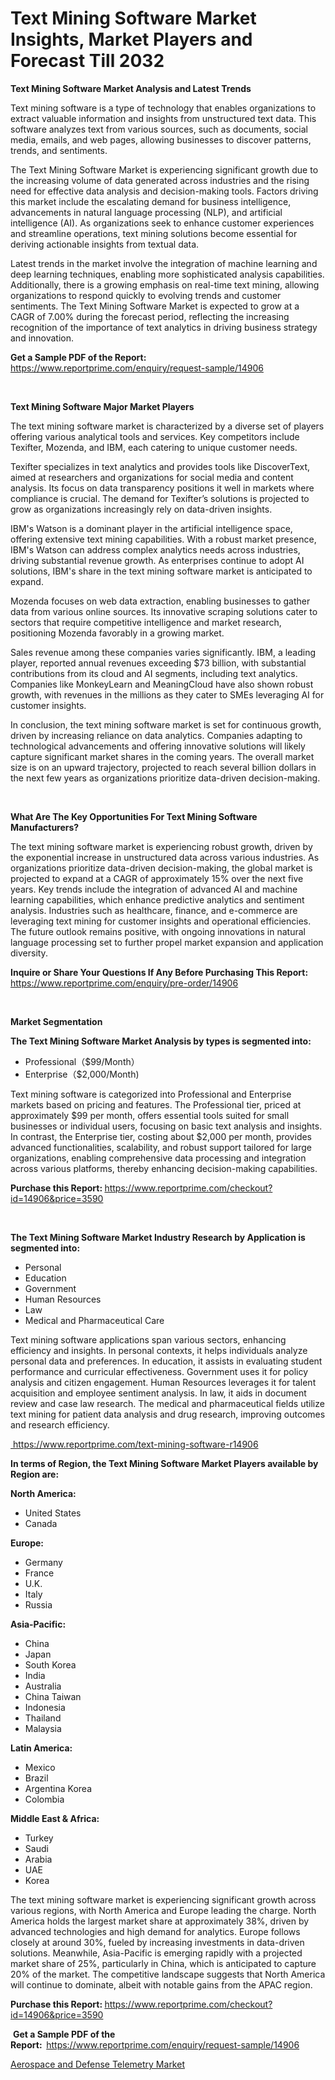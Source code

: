 <p><h1>Text Mining Software Market Insights, Market Players and Forecast Till 2032</h1></p><p><strong>Text Mining Software Market Analysis and Latest Trends</strong></p>
<p><p>Text mining software is a type of technology that enables organizations to extract valuable information and insights from unstructured text data. This software analyzes text from various sources, such as documents, social media, emails, and web pages, allowing businesses to discover patterns, trends, and sentiments.</p><p>The Text Mining Software Market is experiencing significant growth due to the increasing volume of data generated across industries and the rising need for effective data analysis and decision-making tools. Factors driving this market include the escalating demand for business intelligence, advancements in natural language processing (NLP), and artificial intelligence (AI). As organizations seek to enhance customer experiences and streamline operations, text mining solutions become essential for deriving actionable insights from textual data.</p><p>Latest trends in the market involve the integration of machine learning and deep learning techniques, enabling more sophisticated analysis capabilities. Additionally, there is a growing emphasis on real-time text mining, allowing organizations to respond quickly to evolving trends and customer sentiments. The Text Mining Software Market is expected to grow at a CAGR of 7.00% during the forecast period, reflecting the increasing recognition of the importance of text analytics in driving business strategy and innovation.</p></p>
<p><strong>Get a Sample PDF of the Report:&nbsp;</strong> <a href="https://www.reportprime.com/enquiry/request-sample/14906?utm_campaign=2822&utm_medium=2&utm_source=Github&utm_content=ia&utm_term=20032025&utm_id=text-mining-software">https://www.reportprime.com/enquiry/request-sample/14906</a></p>
<p>&nbsp;</p>
<p><strong>Text Mining Software Major Market Players</strong></p>
<p><p>The text mining software market is characterized by a diverse set of players offering various analytical tools and services. Key competitors include Texifter, Mozenda, and IBM, each catering to unique customer needs.</p><p>Texifter specializes in text analytics and provides tools like DiscoverText, aimed at researchers and organizations for social media and content analysis. Its focus on data transparency positions it well in markets where compliance is crucial. The demand for Texifter’s solutions is projected to grow as organizations increasingly rely on data-driven insights.</p><p>IBM's Watson is a dominant player in the artificial intelligence space, offering extensive text mining capabilities. With a robust market presence, IBM's Watson can address complex analytics needs across industries, driving substantial revenue growth. As enterprises continue to adopt AI solutions, IBM's share in the text mining software market is anticipated to expand.</p><p>Mozenda focuses on web data extraction, enabling businesses to gather data from various online sources. Its innovative scraping solutions cater to sectors that require competitive intelligence and market research, positioning Mozenda favorably in a growing market.</p><p>Sales revenue among these companies varies significantly. IBM, a leading player, reported annual revenues exceeding $73 billion, with substantial contributions from its cloud and AI segments, including text analytics. Companies like MonkeyLearn and MeaningCloud have also shown robust growth, with revenues in the millions as they cater to SMEs leveraging AI for customer insights.</p><p>In conclusion, the text mining software market is set for continuous growth, driven by increasing reliance on data analytics. Companies adapting to technological advancements and offering innovative solutions will likely capture significant market shares in the coming years. The overall market size is on an upward trajectory, projected to reach several billion dollars in the next few years as organizations prioritize data-driven decision-making.</p></p>
<p>&nbsp;</p>
<p><strong>What Are The Key Opportunities For Text Mining Software Manufacturers?</strong></p>
<p><p>The text mining software market is experiencing robust growth, driven by the exponential increase in unstructured data across various industries. As organizations prioritize data-driven decision-making, the global market is projected to expand at a CAGR of approximately 15% over the next five years. Key trends include the integration of advanced AI and machine learning capabilities, which enhance predictive analytics and sentiment analysis. Industries such as healthcare, finance, and e-commerce are leveraging text mining for customer insights and operational efficiencies. The future outlook remains positive, with ongoing innovations in natural language processing set to further propel market expansion and application diversity.</p></p>
<p><strong>Inquire or Share Your Questions If Any Before Purchasing This Report:</strong> <a href="https://www.reportprime.com/enquiry/pre-order/14906?utm_campaign=2822&utm_medium=2&utm_source=Github&utm_content=ia&utm_term=20032025&utm_id=text-mining-software">https://www.reportprime.com/enquiry/pre-order/14906</a></p>
<p>&nbsp;</p>
<p><strong>Market Segmentation</strong></p>
<p><strong>The Text Mining Software Market Analysis by types is segmented into:</strong></p>
<p><ul><li>Professional（$99/Month）</li><li>Enterprise（$2,000/Month)</li></ul></p>
<p><p>Text mining software is categorized into Professional and Enterprise markets based on pricing and features. The Professional tier, priced at approximately $99 per month, offers essential tools suited for small businesses or individual users, focusing on basic text analysis and insights. In contrast, the Enterprise tier, costing about $2,000 per month, provides advanced functionalities, scalability, and robust support tailored for large organizations, enabling comprehensive data processing and integration across various platforms, thereby enhancing decision-making capabilities.</p></p>
<p><strong>Purchase this Report:&nbsp;</strong><a href="https://www.reportprime.com/checkout?id=14906&price=3590&utm_campaign=2822&utm_medium=2&utm_source=Github&utm_content=ia&utm_term=20032025&utm_id=text-mining-software">https://www.reportprime.com/checkout?id=14906&price=3590</a></p>
<p>&nbsp;</p>
<p><strong>The Text Mining Software Market Industry Research by Application is segmented into:</strong></p>
<p><ul><li>Personal</li><li>Education</li><li>Government</li><li>Human Resources</li><li>Law</li><li>Medical and Pharmaceutical Care</li></ul></p>
<p><p>Text mining software applications span various sectors, enhancing efficiency and insights. In personal contexts, it helps individuals analyze personal data and preferences. In education, it assists in evaluating student performance and curricular effectiveness. Government uses it for policy analysis and citizen engagement. Human Resources leverages it for talent acquisition and employee sentiment analysis. In law, it aids in document review and case law research. The medical and pharmaceutical fields utilize text mining for patient data analysis and drug research, improving outcomes and research efficiency.</p></p>
<p><a href="https://www.reportprime.com/text-mining-software-r14906?utm_campaign=2822&utm_medium=2&utm_source=Github&utm_content=ia&utm_term=20032025&utm_id=text-mining-software">&nbsp;https://www.reportprime.com/text-mining-software-r14906</a></p>
<p><strong>In terms of Region, the Text Mining Software Market Players available by Region are:</strong></p>
<p>
    <p> <strong> North America: </strong>
        <ul>
            <li>United States</li>
            <li>Canada</li>
        </ul>
        </p> 
    <p> <strong> Europe: </strong>
        <ul>
            <li>Germany</li>
            <li>France</li>
            <li>U.K.</li>
            <li>Italy</li>
            <li>Russia</li>
        </ul>
        </p> 
    <p> <strong> Asia-Pacific: </strong>
        <ul>
            <li>China</li>
            <li>Japan</li>
            <li>South Korea</li>
            <li>India</li>
            <li>Australia</li>
            <li>China Taiwan</li>
            <li>Indonesia</li>
            <li>Thailand</li>
            <li>Malaysia</li>
        </ul>
        </p> 
    <p> <strong> Latin America: </strong>
        <ul>
            <li>Mexico</li>
            <li>Brazil</li>
            <li>Argentina Korea</li>
            <li>Colombia</li>
        </ul>
        </p> 
    <p> <strong> Middle East & Africa: </strong>
        <ul>
            <li>Turkey</li>
            <li>Saudi</li>
            <li>Arabia</li>
            <li>UAE</li>
            <li>Korea</li>
        </ul>
    </p>
    </p>
<p><p>The text mining software market is experiencing significant growth across various regions, with North America and Europe leading the charge. North America holds the largest market share at approximately 38%, driven by advanced technologies and high demand for analytics. Europe follows closely at around 30%, fueled by increasing investments in data-driven solutions. Meanwhile, Asia-Pacific is emerging rapidly with a projected market share of 25%, particularly in China, which is anticipated to capture 20% of the market. The competitive landscape suggests that North America will continue to dominate, albeit with notable gains from the APAC region.</p></p>
<p><strong>Purchase this Report: </strong><a href="https://www.reportprime.com/checkout?id=14906&price=3590&utm_campaign=2822&utm_medium=2&utm_source=Github&utm_content=ia&utm_term=20032025&utm_id=text-mining-software">https://www.reportprime.com/checkout?id=14906&price=3590</a></p>
<p>&nbsp;<strong>Get a Sample PDF of the Report:&nbsp;&nbsp;</strong><a href="https://www.reportprime.com/enquiry/request-sample/14906?utm_campaign=2822&utm_medium=2&utm_source=Github&utm_content=ia&utm_term=20032025&utm_id=text-mining-software">https://www.reportprime.com/enquiry/request-sample/14906</a></p>
<p><strong></strong></p>
<p><p><a href="https://github.com/LilianFaulkner65/Market-Research-Report-List-2/blob/main/aerospace-and-defense-telemetry-market.md?utm_campaign=2822&utm_medium=2&utm_source=Github&utm_content=ia&utm_term=20032025&utm_id=text-mining-software">Aerospace and Defense Telemetry Market</a></p></p>